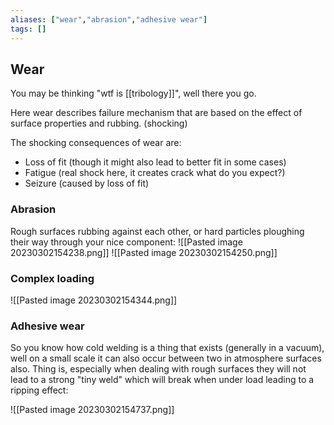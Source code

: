 ```yaml
---
aliases: ["wear","abrasion","adhesive wear"]
tags: []
---
```


## Wear

You may be thinking "wtf is [[tribology]]", well there you go.

Here wear describes failure mechanism that are based on the effect of surface properties and rubbing. (shocking)

The shocking consequences of wear are:
- Loss of fit (though it might also lead to better fit in some cases)
- Fatigue (real shock here, it creates crack what do you expect?)
- Seizure (caused by loss of fit)

### Abrasion
Rough surfaces rubbing against each other, or hard particles ploughing their way through your nice component:
![[Pasted image 20230302154238.png]]
![[Pasted image 20230302154250.png]]

### Complex loading

![[Pasted image 20230302154344.png]]

### Adhesive wear

So you know how cold welding is a thing that exists (generally in a vacuum), well on a small scale it can also occur between two in atmosphere surfaces also. Thing is, especially when dealing with rough surfaces they will not lead to a strong "tiny weld" which will break when under load leading to a ripping effect:

![[Pasted image 20230302154737.png]]
